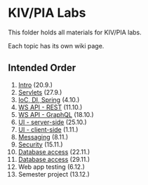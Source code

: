 # KIV/PIA Labs

This folder holds all materials for KIV/PIA labs.

Each topic has its own wiki page.

## Intended Order

1. [Intro](https://github.com/fidransky/kiv-pia-labs/wiki/Intro) (20.9.)
2. [Servlets](https://github.com/fidransky/kiv-pia-labs/wiki/Servlets) (27.9.)
3. [IoC, DI, Spring](https://github.com/fidransky/kiv-pia-labs/wiki/IoC,-DI,-Spring) (4.10.)
4. [WS API - REST](https://github.com/fidransky/kiv-pia-labs/wiki/WS-API---REST) (11.10.)
5. [WS API - GraphQL](https://github.com/fidransky/kiv-pia-labs/wiki/WS-API---GraphQL) (18.10.)
6. [UI - server-side](https://github.com/fidransky/kiv-pia-labs/wiki/UI---server-side) (25.10.)
7. [UI - client-side](https://github.com/fidransky/kiv-pia-labs/wiki/UI---client-side) (1.11.)
8. [Messaging](https://github.com/fidransky/kiv-pia-labs/wiki/Messaging) (8.11.)
9. [Security](https://github.com/fidransky/kiv-pia-labs/wiki/Security) (15.11.)
10. [Database access](https://github.com/fidransky/kiv-pia-labs/wiki/Database-access) (22.11.)
11. [Database access](https://github.com/fidransky/kiv-pia-labs/wiki/Database-access-2) (29.11.)
12. Web app testing (6.12.)
13. Semester project (13.12.)
